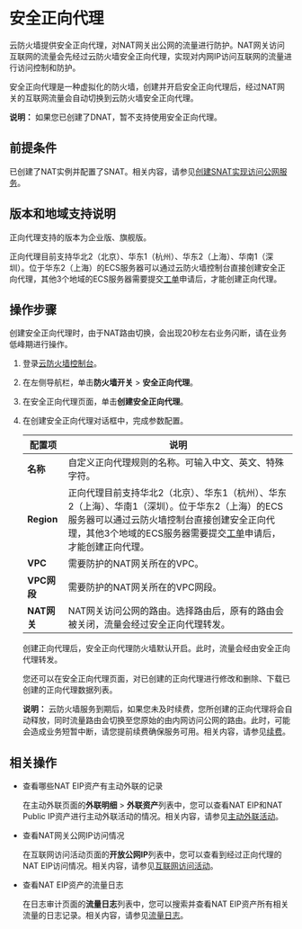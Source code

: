 # 安全正向代理

云防火墙提供安全正向代理，对NAT网关出公网的流量进行防护。NAT网关访问互联网的流量会先经过云防火墙安全正向代理，实现对内网IP访问互联网的流量进行访问控制和防护。

安全正向代理是一种虚拟化的防火墙，创建并开启安全正向代理后，经过NAT网关的互联网流量会自动切换到云防火墙安全正向代理。

**说明：** 如果您已创建了DNAT，暂不支持使用安全正向代理。

## 前提条件

已创建了NAT实例并配置了SNAT。相关内容，请参见[创建SNAT实现访问公网服务](/intl.zh-CN/控制台操作指南/创建SNAT实现访问公网服务.md)。

## 版本和地域支持说明

正向代理支持的版本为企业版、旗舰版。

正向代理目前支持华北2（北京）、华东1（杭州）、华东2（上海）、华南1（深圳）。位于华东2（上海）的ECS服务器可以通过云防火墙控制台直接创建安全正向代理，其他3个地域的ECS服务器需要提交[工单](https://workorder-intl.console.aliyun.com/console.htm#/ticket/createIndex)申请后，才能创建正向代理。

## 操作步骤

创建安全正向代理时，由于NAT路由切换，会出现20秒左右业务闪断，请在业务低峰期进行操作。

1.  登录[云防火墙控制台](https://yundun.console.aliyun.com/?p=cfwnext)。

2.  在左侧导航栏，单击**防火墙开关** \> **安全正向代理**。

3.  在安全正向代理页面，单击**创建安全正向代理**。

4.  在创建安全正向代理对话框中，完成参数配置。

    |配置项|说明|
    |---|--|
    |**名称**|自定义正向代理规则的名称。可输入中文、英文、特殊字符。|
    |**Region**|正向代理目前支持华北2（北京）、华东1（杭州）、华东2（上海）、华南1（深圳）。位于华东2（上海）的ECS服务器可以通过云防火墙控制台直接创建安全正向代理，其他3个地域的ECS服务器需要提交[工单](https://workorder-intl.console.aliyun.com/console.htm#/ticket/createIndex)申请后，才能创建正向代理。 |
    |**VPC**|需要防护的NAT网关所在的VPC。|
    |**VPC网段**|需要防护的NAT网关所在的VPC网段。|
    |**NAT网关**|NAT网关访问公网的路由。选择路由后，原有的路由会被关闭，流量会经过安全正向代理转发。|

    创建正向代理后，安全正向代理防火墙默认开启。此时，流量会经由安全正向代理转发。

    您还可以在安全正向代理页面，对已创建的正向代理进行修改和删除、下载已创建的正向代理数据列表。

    **说明：** 云防火墙服务到期后，如果您未及时续费，您所创建的正向代理将会自动释放，同时流量路由会切换至您原始的由内网访问公网的路由。此时，可能会造成业务短暂中断，请您提前续费确保服务可用。相关内容，请参见[续费](/intl.zh-CN/计费与开通服务/到期续费.md)。


## 相关操作

-   查看哪些NAT EIP资产有主动外联的记录

    在主动外联页面的**外联明细** \> **外联资产**列表中，您可以查看NAT EIP和NAT Public IP资产进行主动外联活动的情况。相关内容，请参见[主动外联活动](/intl.zh-CN/网络流量分析/主动外联活动.md)。

-   查看NAT网关公网IP访问情况

    在互联网访问活动页面的**开放公网IP**列表中，您可以查看到经过正向代理的NAT EIP访问情况。相关内容，请参见[互联网访问活动](/intl.zh-CN/网络流量分析/互联网访问活动.md)。

-   查看NAT EIP资产的流量日志

    在日志审计页面的**流量日志**列表中，您可以搜索并查看NAT EIP资产所有相关流量的日志记录。相关内容，请参见[流量日志](/intl.zh-CN/日志/日志审计.md)。


